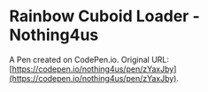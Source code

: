 # Rainbow Cuboid Loader - Nothing4us

A Pen created on CodePen.io. Original URL: [https://codepen.io/nothing4us/pen/zYaxJby](https://codepen.io/nothing4us/pen/zYaxJby).


